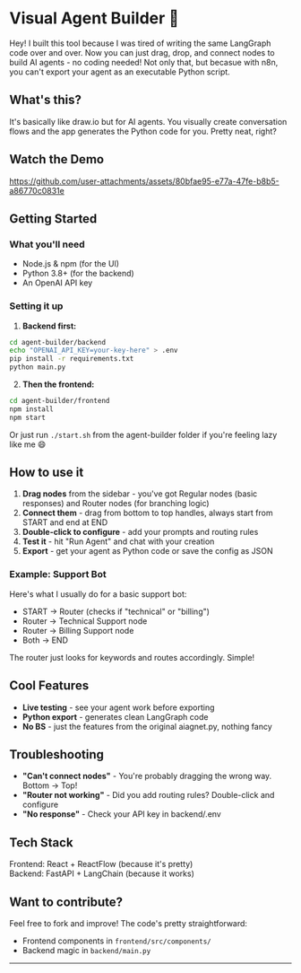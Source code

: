 # Visual Agent Builder 🚀

Hey! I built this tool because I was tired of writing the same LangGraph code over and over. Now you can just drag, drop, and connect nodes to build AI agents - no coding needed!
Not only that, but becasue with n8n, you can't export your agent as an executable Python script.

## What's this?

It's basically like draw.io but for AI agents. You visually create conversation flows and the app generates the Python code for you. Pretty neat, right?

## Watch the Demo

https://github.com/user-attachments/assets/80bfae95-e77a-47fe-b8b5-a86770c0831e


## Getting Started

### What you'll need
- Node.js & npm (for the UI)
- Python 3.8+ (for the backend)
- An OpenAI API key

### Setting it up

1. **Backend first:**
```bash
cd agent-builder/backend
echo "OPENAI_API_KEY=your-key-here" > .env
pip install -r requirements.txt
python main.py
```

2. **Then the frontend:**
```bash
cd agent-builder/frontend
npm install
npm start
```

Or just run `./start.sh` from the agent-builder folder if you're feeling lazy like me 😄

## How to use it

1. **Drag nodes** from the sidebar - you've got Regular nodes (basic responses) and Router nodes (for branching logic)
2. **Connect them** - drag from bottom to top handles, always start from START and end at END
3. **Double-click to configure** - add your prompts and routing rules
4. **Test it** - hit "Run Agent" and chat with your creation
5. **Export** - get your agent as Python code or save the config as JSON

### Example: Support Bot

Here's what I usually do for a basic support bot:
- START → Router (checks if "technical" or "billing")
- Router → Technical Support node
- Router → Billing Support node  
- Both → END

The router just looks for keywords and routes accordingly. Simple!

## Cool Features

- **Live testing** - see your agent work before exporting
- **Python export** - generates clean LangGraph code
- **No BS** - just the features from the original aiagnet.py, nothing fancy

## Troubleshooting

- **"Can't connect nodes"** - You're probably dragging the wrong way. Bottom → Top!
- **"Router not working"** - Did you add routing rules? Double-click and configure
- **"No response"** - Check your API key in backend/.env

## Tech Stack

Frontend: React + ReactFlow (because it's pretty)  
Backend: FastAPI + LangChain (because it works)

## Want to contribute?

Feel free to fork and improve! The code's pretty straightforward:
- Frontend components in `frontend/src/components/`
- Backend magic in `backend/main.py`

---
